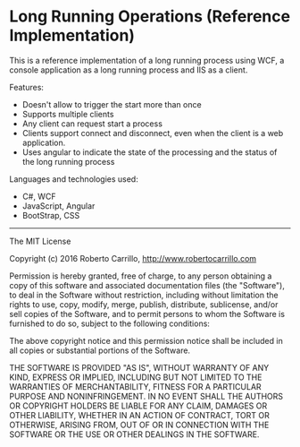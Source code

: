 # Long Running Operations (Reference Implementation)

This is a reference implementation of a long running process using WCF, 
a console application as a long running process and IIS as a client.

Features:
- Doesn't allow to trigger the start more than once
- Supports multiple clients
- Any client can request start a process
- Clients support connect and disconnect, even when the client is a web application.
- Uses angular to indicate the state of the processing and the status of the long running process


Languages and technologies used:
- C#, WCF
- JavaScript, Angular
- BootStrap, CSS

-------------------------
The MIT License

Copyright (c) 2016 Roberto Carrillo, http://www.robertocarrillo.com

Permission is hereby granted, free of charge, to any person obtaining a copy
of this software and associated documentation files (the "Software"), to deal
in the Software without restriction, including without limitation the rights
to use, copy, modify, merge, publish, distribute, sublicense, and/or sell
copies of the Software, and to permit persons to whom the Software is
furnished to do so, subject to the following conditions:

The above copyright notice and this permission notice shall be included in
all copies or substantial portions of the Software.

THE SOFTWARE IS PROVIDED "AS IS", WITHOUT WARRANTY OF ANY KIND, EXPRESS OR
IMPLIED, INCLUDING BUT NOT LIMITED TO THE WARRANTIES OF MERCHANTABILITY,
FITNESS FOR A PARTICULAR PURPOSE AND NONINFRINGEMENT. IN NO EVENT SHALL THE
AUTHORS OR COPYRIGHT HOLDERS BE LIABLE FOR ANY CLAIM, DAMAGES OR OTHER
LIABILITY, WHETHER IN AN ACTION OF CONTRACT, TORT OR OTHERWISE, ARISING FROM,
OUT OF OR IN CONNECTION WITH THE SOFTWARE OR THE USE OR OTHER DEALINGS IN
THE SOFTWARE.